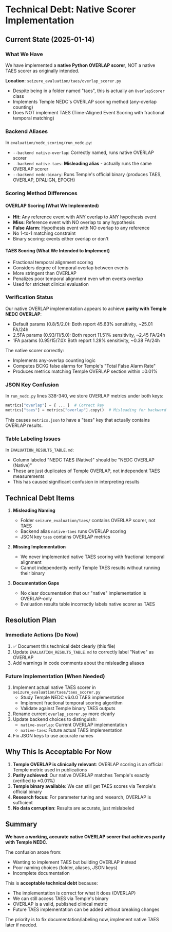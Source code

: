 # Technical Debt: Native Scorer Implementation

## Current State (2025-01-14)

### What We Have
We have implemented a **native Python OVERLAP scorer**, NOT a native TAES scorer as originally intended.

**Location**: `seizure_evaluation/taes/overlap_scorer.py`
- Despite being in a folder named "taes", this is actually an `OverlapScorer` class
- Implements Temple NEDC's OVERLAP scoring method (any-overlap counting)
- Does NOT implement TAES (Time-Aligned Event Scoring with fractional temporal matching)

### Backend Aliases
In `evaluation/nedc_scoring/run_nedc.py`:
- `--backend native-overlap`: Correctly named, runs native OVERLAP scorer
- `--backend native-taes`: **Misleading alias** - actually runs the same OVERLAP scorer
- `--backend nedc-binary`: Runs Temple's official binary (produces TAES, OVERLAP, DPALIGN, EPOCH)

### Scoring Method Differences

#### OVERLAP Scoring (What We Implemented)
- **Hit**: Any reference event with ANY overlap to ANY hypothesis event
- **Miss**: Reference event with NO overlap to any hypothesis
- **False Alarm**: Hypothesis event with NO overlap to any reference
- No 1-to-1 matching constraint
- Binary scoring: events either overlap or don't

#### TAES Scoring (What We Intended to Implement)
- Fractional temporal alignment scoring
- Considers degree of temporal overlap between events
- More stringent than OVERLAP
- Penalizes poor temporal alignment even when events overlap
- Used for strictest clinical evaluation

### Verification Status

Our native OVERLAP implementation appears to achieve **parity with Temple NEDC OVERLAP**:
- Default params (0.8/5/2.0): Both report 45.63% sensitivity, ~25.01 FA/24h
- 2.5FA params (0.93/11/5.0): Both report 11.51% sensitivity, ~2.45 FA/24h
- 1FA params (0.95/15/7.0): Both report 1.28% sensitivity, ~0.38 FA/24h

The native scorer correctly:
- Implements any-overlap counting logic
- Computes BCKG false alarms for Temple's "Total False Alarm Rate"
- Produces metrics matching Temple OVERLAP section within ±0.01%

### JSON Key Confusion

In `run_nedc.py` lines 338-340, we store OVERLAP metrics under both keys:
```python
metrics["overlap"] = { ... }  # Correct key
metrics["taes"] = metrics["overlap"].copy()  # Misleading for backward compatibility
```

This causes `metrics.json` to have a "taes" key that actually contains OVERLAP results.

### Table Labeling Issues

In `EVALUATION_RESULTS_TABLE.md`:
- Column labeled "NEDC TAES (Native)" should be "NEDC OVERLAP (Native)"
- These are just duplicates of Temple OVERLAP, not independent TAES measurements
- This has caused significant confusion in interpreting results

## Technical Debt Items

1. **Misleading Naming**
   - Folder `seizure_evaluation/taes/` contains OVERLAP scorer, not TAES
   - Backend alias `native-taes` runs OVERLAP scoring
   - JSON key `taes` contains OVERLAP metrics

2. **Missing Implementation**
   - We never implemented native TAES scoring with fractional temporal alignment
   - Cannot independently verify Temple TAES results without running their binary

3. **Documentation Gaps**
   - No clear documentation that our "native" implementation is OVERLAP-only
   - Evaluation results table incorrectly labels native scorer as TAES

## Resolution Plan

### Immediate Actions (Do Now)
1. ✅ Document this technical debt clearly (this file)
2. Update `EVALUATION_RESULTS_TABLE.md` to correctly label "Native" as OVERLAP
3. Add warnings in code comments about the misleading aliases

### Future Implementation (When Needed)
1. Implement actual native TAES scorer in `seizure_evaluation/taes/taes_scorer.py`
   - Study Temple NEDC v6.0.0 TAES implementation
   - Implement fractional temporal scoring algorithm
   - Validate against Temple binary TAES outputs
2. Rename current `overlap_scorer.py` more clearly
3. Update backend choices to distinguish:
   - `native-overlap`: Current OVERLAP implementation
   - `native-taes`: Future actual TAES implementation
4. Fix JSON keys to use accurate names

## Why This Is Acceptable For Now

1. **Temple OVERLAP is clinically relevant**: OVERLAP scoring is an official Temple metric used in publications
2. **Parity achieved**: Our native OVERLAP matches Temple's exactly (verified to ±0.01%)
3. **Temple binary available**: We can still get TAES scores via Temple's official binary
4. **Research focus**: For parameter tuning and research, OVERLAP is sufficient
5. **No data corruption**: Results are accurate, just mislabeled

## Summary

**We have a working, accurate native OVERLAP scorer that achieves parity with Temple NEDC.**

The confusion arose from:
- Wanting to implement TAES but building OVERLAP instead
- Poor naming choices (folder, aliases, JSON keys)
- Incomplete documentation

This is **acceptable technical debt** because:
- The implementation is correct for what it does (OVERLAP)
- We can still access TAES via Temple's binary
- OVERLAP is a valid, published clinical metric
- Future TAES implementation can be added without breaking changes

The priority is to fix documentation/labeling now, implement native TAES later if needed.